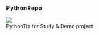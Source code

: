 ### PythonRepo
![](https://img.shields.io/badge/Language-Python3-orange.svg)  
PythonTip for Study &amp; Demo project
